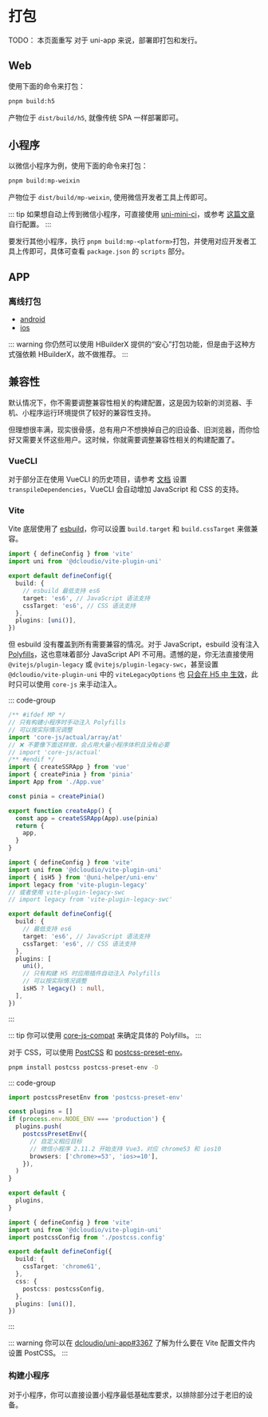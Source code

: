 # 打包

TODO： 本页面重写
对于 uni-app 来说，部署即打包和发行。

## Web

使用下面的命令来打包：

```bash
pnpm build:h5
```

产物位于 `dist/build/h5`, 就像传统 SPA 一样部署即可。

## 小程序

以微信小程序为例，使用下面的命令来打包：

```bash
pnpm build:mp-weixin
```

产物位于 `dist/build/mp-weixin`, 使用微信开发者工具上传即可。

::: tip
如果想自动上传到微信小程序，可直接使用 [uni-mini-ci](https://www.npmjs.com/package/uni-mini-ci)，或参考 [这篇文章](https://juejin.cn/post/7272316909051346959) 自行配置。
:::

要发行其他小程序，执行 `pnpm build:mp-<platform>`打包，并使用对应开发者工具上传即可，具体可查看 `package.json` 的 `scripts` 部分。

## APP

### 离线打包

- [android](https://nativesupport.dcloud.net.cn/AppDocs/usesdk/android.html)
- [ios](https://nativesupport.dcloud.net.cn/AppDocs/usesdk/ios.html)

::: warning
你仍然可以使用 HBuilderX 提供的“安心”打包功能，但是由于这种方式强依赖 HBuilderX，故不做推荐。
:::

## 兼容性

默认情况下，你不需要调整兼容性相关的构建配置，这是因为较新的浏览器、手机、小程序运行环境提供了较好的兼容性支持。

但理想很丰满，现实很骨感，总有用户不想换掉自己的旧设备、旧浏览器，而你恰好又需要关怀这些用户。这时候，你就需要调整兼容性相关的构建配置了。

### VueCLI

对于部分正在使用 VueCLI 的历史项目，请参考 [文档](https://cli.vuejs.org/zh/config/#transpiledependencies) 设置 `transpileDependencies`，VueCLI 会自动增加 JavaScript 和 CSS 的支持。

### Vite

Vite 底层使用了 [esbuild](https://esbuild.github.io/)，你可以设置 `build.target` 和 `build.cssTarget` 来做兼容。

```ts
import { defineConfig } from 'vite'
import uni from '@dcloudio/vite-plugin-uni'

export default defineConfig({
  build: {
    // esbuild 最低支持 es6
    target: 'es6', // JavaScript 语法支持
    cssTarget: 'es6', // CSS 语法支持
  },
  plugins: [uni()],
})
```

但 esbuild 没有覆盖到所有需要兼容的情况。对于 JavaScript，esbuild 没有注入 [Polyfills](https://developer.mozilla.org/en-US/docs/Glossary/Polyfill)，这也意味着部分 JavaScript API 不可用。遗憾的是，你无法直接使用 `@vitejs/plugin-legacy` 或 `@vitejs/plugin-legacy-swc`，甚至设置 `@dcloudio/vite-plugin-uni` 中的 `viteLegacyOptions` 也 [只会在 H5 中 生效](https://github.com/dcloudio/uni-app/issues/3842)，此时只可以使用 `core-js` 来手动注入。

::: code-group

```ts [src/main.ts]
/** #ifdef MP */
// 只有构建小程序时手动注入 Polyfills
// 可以按实际情况调整
import 'core-js/actual/array/at'
// ❌ 不要像下面这样做，会占用大量小程序体积且没有必要
// import 'core-js/actual'
/** #endif */
import { createSSRApp } from 'vue'
import { createPinia } from 'pinia'
import App from './App.vue'

const pinia = createPinia()

export function createApp() {
  const app = createSSRApp(App).use(pinia)
  return {
    app,
  }
}
```

```ts [vite.config.ts]
import { defineConfig } from 'vite'
import uni from '@dcloudio/vite-plugin-uni'
import { isH5 } from '@uni-helper/uni-env'
import legacy from 'vite-plugin-legacy'
// 或者使用 vite-plugin-legacy-swc
// import legacy from 'vite-plugin-legacy-swc'

export default defineConfig({
  build: {
    // 最低支持 es6
    target: 'es6', // JavaScript 语法支持
    cssTarget: 'es6', // CSS 语法支持
  },
  plugins: [
    uni(),
    // 只有构建 H5 时应用插件自动注入 Polyfills
    // 可以按实际情况调整
    isH5 ? legacy() : null,
  ],
})
```

:::

::: tip
你可以使用 [core-js-compat](https://github.com/zloirock/core-js/blob/master/packages/core-js-compat/README.md) 来确定具体的 Polyfills。
:::

对于 CSS，可以使用 [PostCSS](https://postcss.org/) 和 [postcss-preset-env](https://github.com/csstools/postcss-plugins/tree/main/plugin-packs/postcss-preset-env)。

```bash
pnpm install postcss postcss-preset-env -D
```

::: code-group

```ts [postcss.config.ts]
import postcssPresetEnv from 'postcss-preset-env'

const plugins = []
if (process.env.NODE_ENV === 'production') {
  plugins.push(
    postcssPresetEnv({
      // 自定义相应目标
      // 微信小程序 2.11.2 开始支持 Vue3，对应 chrome53 和 ios10
      browsers: ['chrome>=53', 'ios>=10'],
    }),
  )
}

export default {
  plugins,
}
```

```ts [vite.config.ts]
import { defineConfig } from 'vite'
import uni from '@dcloudio/vite-plugin-uni'
import postcssConfig from './postcss.config'

export default defineConfig({
  build: {
    cssTarget: 'chrome61',
  },
  css: {
    postcss: postcssConfig,
  },
  plugins: [uni()],
})
```

:::

::: warning
你可以在 [dcloudio/uni-app#3367](https://github.com/dcloudio/uni-app/issues/3367) 了解为什么要在 Vite 配置文件内设置 PostCSS。
:::

### 构建小程序

对于小程序，你可以直接设置小程序最低基础库要求，以排除部分过于老旧的设备。

<div style='opacity:0;'>
    <span id="busuanzi_container_site_pv">
    本站总访问量<span id="busuanzi_value_site_pv"></span>次
    </span>
    <span id="busuanzi_container_site_uv">
    本站访客数<span id="busuanzi_value_site_uv"></span>人次
    </span>
    <span id="busuanzi_container_page_pv">
    本文总阅读量<span id="busuanzi_value_page_pv"></span>次
  </span>
</div>
